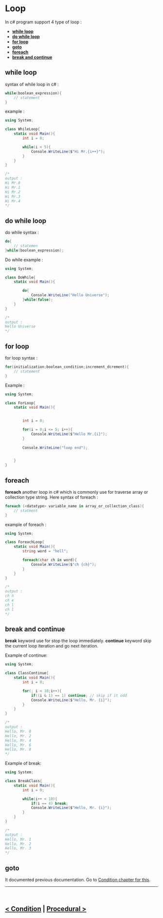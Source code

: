 Loop
====
In c# program support 4 type of loop : 
- **[while loop](#while-loop)**
- **[do while loop](#do-while-loop)**
- **[for loop](#for-loop)**
- **[goto](#goto)**
- **[foreach](#foreach)**
- **[break and continue](#break-and-continue)**

## while loop
syntax of while loop in c# : 
```cs
while(boolean_expression){
    // statement
}
```

example : 
```cs
using System;

class WhileLoop{
    static void Main(){
        int i = 0;

        while(i < 5){
            Console.WriteLine($"Hi Mr.{i++}");
        }
    }
}

/*
output : 
Hi Mr.0
Hi Mr.1
Hi Mr.2
Hi Mr.3
Hi Mr.4
*/
```

## do while loop
do while syntax : 
```cs
do{
    // statemen
}while(boolean_expression);
```

Do while example : 
```cs
using System;

class DoWhile{
    static void Main(){

        do{
            Console.WriteLine("Hello Universe");
        }while(false);
    }
}

/*
output : 
Hello Universe
*/
```

## for loop
for loop syntax : 
```cs
for(initialization;boolean_condition;increment_dcrement){
    // statement
}
```

Example : 
```cs
using System;

class ForLoop{
    static void Main(){
    

        int i = 0;

        for(i = 0;i <= 5; i++){
            Console.WriteLine($"Hello Mr.{i}");
        }
        
        Console.WriteLine("loop end");        


    }
}
```
## foreach
**foreach** another loop in c# which is commonly use for traverse array or collection type string. Here syntax of foreach : 

```cs
foreach (<datatype> variable_name in array_or_collection_class){
    // statment
}
```

example of foreach :
```cs
using System;

class ForeachLoop{
    static void Main(){
        string word = "hell";

        foreach(char ch in word){
            Console.WriteLine($"ch {ch}");
        }
    }
}

/*
output : 
ch h
ch e
ch l
ch l
*/
```


## break and continue
**break** keyword use for stop the loop immediately. **continue** keyword skip the current loop iteration and go next iteration.

Example of continue: 
```cs
using System;

class ClassContinue{
    static void Main(){
        int i = 0;

        for(; i < 10;i++){
            if((i & 1) == 1) continue; // skip if it odd
            Console.WriteLine($"Hello, Mr. {i}");
        }
    }
}

/*
output : 
Hello, Mr. 0
Hello, Mr. 2
Hello, Mr. 4
Hello, Mr. 6
Hello, Mr. 8
*/
```

Example of break: 
```cs
using System;

class BreakClass{
    static void Main(){
        int i = 0;

        while(i++ < 10){
            if(i == 4) break;
            Console.WriteLine($"Hello, Mr. {i}");
        }
    }
}

/*
output : 
Hello, Mr. 1
Hello, Mr. 2
Hello, Mr. 3
*/
```

## goto 
It documented previous documentation. Go to [Condition chapter for this](./../12.condition/condition.md).

<hr />
<br />

[< Condition](./../12.condition/condition.md) | [Procedural >](./../section_01.md)
---------